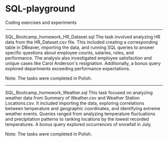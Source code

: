 # SQL-playground
Coding exercises and experiments

---

SQL_Bootcamp_homework_HR_Dataset.sql
The task involved analyzing HR data from the HR_Dataset.csv file. This included creating a corresponding table in DBeaver, importing the data, and running SQL queries to answer specific questions about employee counts, salaries, roles, and performance. The analysis also investigated employee satisfaction and unique cases like Carol Anderson's resignation. Additionally, a bonus query explored departments exceeding performance expectations.

Note: The tasks were completed in Polish.

---

SQL_Bootcamp_homework_Weather.sql
This task focused on analyzing weather data from Summary of Weather.csv and Weather Station Locations.csv. It included importing the data, exploring correlations between temperature and geographic coordinates, and identifying extreme weather events. Queries ranged from analyzing temperature fluctuations and precipitation patterns to ranking locations by the lowest recorded temperatures. A bonus query explored occurrences of snowfall in July.

Note: The tasks were completed in Polish.
